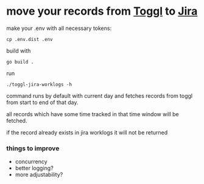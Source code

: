# move your records from [Toggl](https://toggl.com/) to [Jira](https://www.atlassian.com/software/jira)

make your .env with all necessary tokens:
```shell
cp .env.dist .env
```

build with
```shell
go build .
```

run
```shell
./toggl-jira-worklogs -h
```

command runs by default with current day and fetches records from toggl from start to end of that day. 

all records which have some time tracked in that time window will be fetched.

if the record already exists in jira worklogs it will not be returned

### things to improve
* concurrency
* better logging?
* more adjustability?